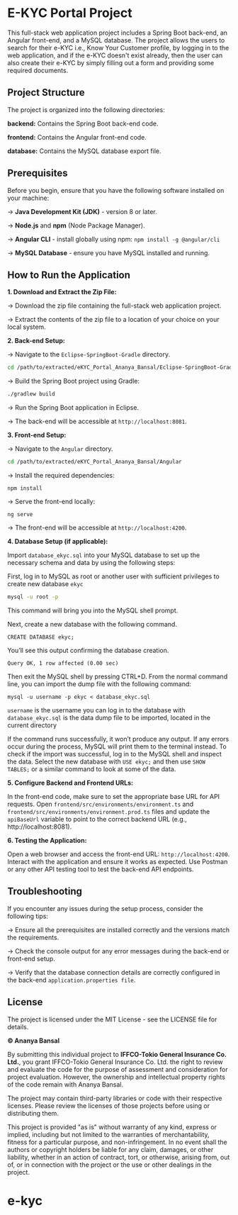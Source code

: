 # E-KYC Portal Project
This full-stack web application project includes a Spring Boot back-end, an Angular front-end, and a MySQL database. The project allows the users to search for their e-KYC i.e., Know Your Customer profile, by logging in to the web application, and if the e-KYC doesn't exist already, then the user can also create their e-KYC by simply filling out a form and providing some required documents.

## Project Structure
The project is organized into the following directories:

**backend:** Contains the Spring Boot back-end code.

**frontend:** Contains the Angular front-end code.

**database:** Contains the MySQL database export file.

## Prerequisites
Before you begin, ensure that you have the following software installed on your machine:

-> **Java Development Kit (JDK)** - version 8 or later.

-> **Node.js** and **npm** (Node Package Manager).

-> **Angular CLI** - install globally using npm: `npm install -g @angular/cli`

-> **MySQL Database** - ensure you have MySQL installed and running.


## How to Run the Application

**1. Download and Extract the Zip File:**

-> Download the zip file containing the full-stack web application project.

-> Extract the contents of the zip file to a location of your choice on your local system.


**2. Back-end Setup:**

-> Navigate to the `Eclipse-SpringBoot-Gradle` directory.

```bash
cd /path/to/extracted/eKYC_Portal_Ananya_Bansal/Eclipse-SpringBoot-Gradle
```

-> Build the Spring Boot project using Gradle:

```bash
./gradlew build
```

-> Run the Spring Boot application in Eclipse.

-> The back-end will be accessible at `http://localhost:8081`.

**3. Front-end Setup:**

-> Navigate to the `Angular` directory.

```bash
cd /path/to/extracted/eKYC_Portal_Ananya_Bansal/Angular
```

-> Install the required dependencies:

```
npm install
```

-> Serve the front-end locally:

```
ng serve
```
-> The front-end will be accessible at `http://localhost:4200`.

**4. Database Setup (if applicable):**

Import `database_ekyc.sql` into your MySQL database to set up the necessary schema and data by using the following steps:

First, log in to MySQL as root or another user with sufficient privileges to create new database `ekyc`
```bash
mysql -u root -p
```

This command will bring you into the MySQL shell prompt. 

Next, create a new database with the following command. 
```mysql
CREATE DATABASE ekyc;
```

You’ll see this output confirming the database creation.

```Output
Query OK, 1 row affected (0.00 sec)
```

Then exit the MySQL shell by pressing CTRL+D. From the normal command line, you can import the dump file with the following command:
```
mysql -u username -p ekyc < database_ekyc.sql
```

`username` is the username you can log in to the database with
`database_ekyc.sql` is the data dump file to be imported, located in the current directory

If the command runs successfully, it won’t produce any output. If any errors occur during the process, MySQL will print them to the terminal instead. To check if the import was successful, log in to the MySQL shell and inspect the data. Select the new database with `USE ekyc;` and then use `SHOW TABLES;` or a similar command to look at some of the data.


**5. Configure Backend and Frontend URLs:**

In the front-end code, make sure to set the appropriate base URL for API requests. Open `frontend/src/environments/environment.ts` and `frontend/src/environments/environment.prod.ts` files and update the `apiBaseUrl` variable to point to the correct backend URL (e.g., http://localhost:8081).

**6. Testing the Application:**

Open a web browser and access the front-end URL: `http://localhost:4200`.
Interact with the application and ensure it works as expected.
Use Postman or any other API testing tool to test the back-end API endpoints.

## Troubleshooting
If you encounter any issues during the setup process, consider the following tips:

-> Ensure all the prerequisites are installed correctly and the versions match the requirements.

-> Check the console output for any error messages during the back-end or front-end setup.

-> Verify that the database connection details are correctly configured in the back-end `application.properties file`.

## License

The project is licensed under the MIT License - see the LICENSE file for details.

**© Ananya Bansal**

By submitting this individual project to **IFFCO-Tokio General Insurance Co. Ltd.**, you grant IFFCO-Tokio General Insurance Co. Ltd. the right to review and evaluate the code for the purpose of assessment and consideration for project evaluation. However, the ownership and intellectual property rights of the code remain with Ananya Bansal.

The project may contain third-party libraries or code with their respective licenses. Please review the licenses of those projects before using or distributing them.

This project is provided "as is" without warranty of any kind, express or implied, including but not limited to the warranties of merchantability, fitness for a particular purpose, and non-infringement. In no event shall the authors or copyright holders be liable for any claim, damages, or other liability, whether in an action of contract, tort, or otherwise, arising from, out of, or in connection with the project or the use or other dealings in the project.
# e-kyc
